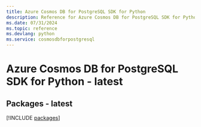 ```yaml
---
title: Azure Cosmos DB for PostgreSQL SDK for Python
description: Reference for Azure Cosmos DB for PostgreSQL SDK for Python
ms.date: 07/31/2024
ms.topic: reference
ms.devlang: python
ms.service: cosmosdbforpostgresql
---
```

# Azure Cosmos DB for PostgreSQL SDK for Python - latest
## Packages - latest
[!INCLUDE [packages](cosmos-db-for-postgresql-index.md)]